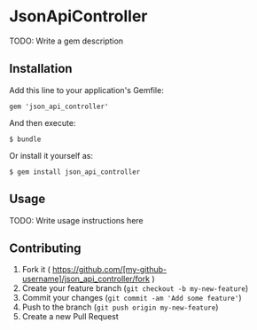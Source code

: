 # JsonApiController

TODO: Write a gem description

## Installation

Add this line to your application's Gemfile:

    gem 'json_api_controller'

And then execute:

    $ bundle

Or install it yourself as:

    $ gem install json_api_controller

## Usage

TODO: Write usage instructions here

## Contributing

1. Fork it ( https://github.com/[my-github-username]/json_api_controller/fork )
2. Create your feature branch (`git checkout -b my-new-feature`)
3. Commit your changes (`git commit -am 'Add some feature'`)
4. Push to the branch (`git push origin my-new-feature`)
5. Create a new Pull Request
